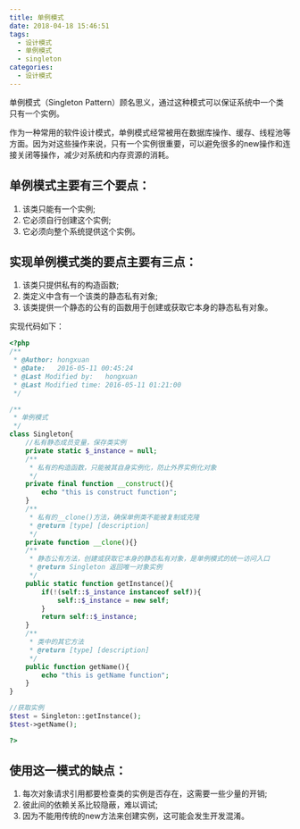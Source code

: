 ```yaml
---
title: 单例模式
date: 2018-04-18 15:46:51
tags:
  - 设计模式
  - 单例模式
  - singleton
categories:
  - 设计模式
---
```


单例模式（Singleton Pattern）顾名思义，通过这种模式可以保证系统中一个类只有一个实例。

作为一种常用的软件设计模式，单例模式经常被用在数据库操作、缓存、线程池等方面。因为对这些操作来说，只有一个实例很重要，可以避免很多的new操作和连接关闭等操作，减少对系统和内存资源的消耗。

## 单例模式主要有三个要点：

1. 该类只能有一个实例;
2. 它必须自行创建这个实例;
3. 它必须向整个系统提供这个实例。

## 实现单例模式类的要点主要有三点：

1. 该类只提供私有的构造函数;
2. 类定义中含有一个该类的静态私有对象;
3. 该类提供一个静态的公有的函数用于创建或获取它本身的静态私有对象。

实现代码如下：

```php
<?php
/**
 * @Author: hongxuan
 * @Date:   2016-05-11 00:45:24
 * @Last Modified by:   hongxuan
 * @Last Modified time: 2016-05-11 01:21:00
 */

/**
 * 单例模式
 */
class Singleton{
	//私有静态成员变量，保存类实例
	private static $_instance = null;
	/**
	 * 私有的构造函数，只能被其自身实例化，防止外界实例化对象
	 */
	private final function __construct(){
		echo "this is construct function";
	}
	/**
	 * 私有的__clone()方法，确保单例类不能被复制或克隆
	 * @return [type] [description]
	 */
	private function __clone(){}
	/**
	 * 静态公有方法，创建或获取它本身的静态私有对象，是单例模式的统一访问入口
	 * @return Singleton 返回唯一对象实例
	 */
	public static function getInstance(){
		if(!(self::$_instance instanceof self)){
			self::$_instance = new self;
		}
		return self::$_instance;
	}
	/**
	 * 类中的其它方法
	 * @return [type] [description]
	 */
	public function getName(){
		echo "this is getName function";
	}
}

//获取实例
$test = Singleton::getInstance();
$test->getName();

?>

```

## 使用这一模式的缺点：
1. 每次对象请求引用都要检查类的实例是否存在，这需要一些少量的开销;
2. 彼此间的依赖关系比较隐蔽，难以调试;
3. 因为不能用传统的new方法来创建实例，这可能会发生开发混淆。